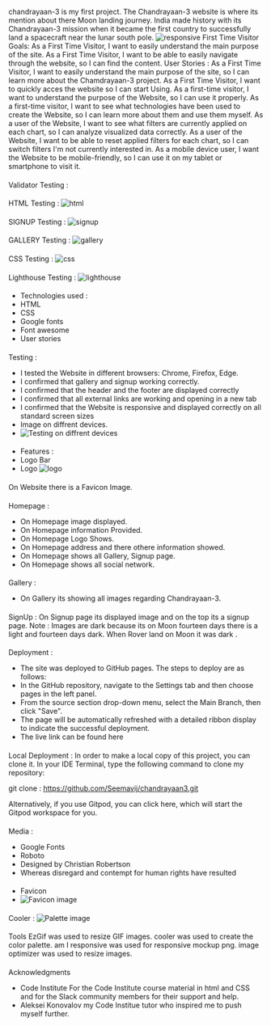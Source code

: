  chandrayaan-3 is my first project.
The Chandrayaan-3 website is where its mention about there Moon landing journey.  India made history with its Chandrayaan-3 mission when it became the first country to successfully land a spacecraft near the lunar south pole.
![responsive](/assets/images/responsiveness.png)
First Time Visitor Goals:
As a First Time Visitor, I want to easily understand the main purpose of the site.
As a First Time Visitor, I want to be able to easily navigate through the website, so I can find the content.
User Stories :
As a First Time Visitor, I want to easily understand the main purpose of the site, so I can learn more about the Chamdrayaan-3 project.
As a First Time Visitor, I want to quickly acces the website so I can start Using.
As a first-time visitor, I want to understand the purpose of the Website, so I can use it properly.
As a first-time visitor, I want to see what technologies have been used to create the Website, so I can learn more about them and use them myself.
As a user of the Website, I want to see what filters are currently applied on each chart, so I can analyze visualized data correctly.
As a user of the Website, I want to be able to reset applied filters for each chart, so I can switch filters I'm not currently interested in.
As a mobile device user, I want the Website to be mobile-friendly, so I can use it on my tablet or smartphone to visit it.
####
Validator Testing :
####
HTML Testing :
![html](assets/images/html-testing.png)
####
SIGNUP Testing :
![signup](assets/images/signup-testing.png)
####
GALLERY Testing :
![gallery](assets/images/gallery-testing.png)
####
CSS Testing :
![css](assets/images/css-testing.png)
####
Lighthouse Testing :
![lighthouse](assets/images/lighthouse-testing.png)
####
* Technologies used :
* HTML
* CSS
* Google fonts
* Font awesome
* User stories
####
Testing :
* I tested the Website in different browsers: Chrome, Firefox, Edge.
* I confirmed that gallery and signup working correctly.
* I confirmed that the header and the footer are displayed correctly
* I confirmed that all external links are working and opening in a new tab
* I confirmed that the Website is responsive and displayed correctly on all standard screen sizes
* Image on diffrent devices.
* ![Testing on diffrent devices](assets/images/responsive-test.png)
####
* Features :
* Logo Bar
* Logo
![logo](assets/images/isro-logo.jpg)
####
On Website there is a Favicon Image.
####
Homepage :
* On Homepage image displayed.
* On Homepage information Provided.
* On Homepage Logo Shows.
* On Homepage address and there othere information showed.
* On Homepage shows all Gallery, Signup page.
* On Homepage shows all social network.
####
Gallery :
* On Gallery its showing all images regarding Chandrayaan-3.
####
SignUp :
On Signup page its displayed image and on the top its a signup page.
Note : Images are dark because its on Moon fourteen days there is a light and fourteen days dark. When Rover land on Moon it was dark .
####
Deployment :
* The site was deployed to GitHub pages. The steps to deploy are as follows:
* In the GitHub repository, navigate to the Settings tab and then choose pages in the left panel.
* From the source section drop-down menu, select the Main Branch, then click "Save".
* The page will be automatically refreshed with a detailed ribbon display to indicate the successful deployment.
* The live link can be found here
####
Local Deployment :
In order to make a local copy of this project, you can clone it. In your IDE Terminal, type the following command to clone my repository:

git clone : https://github.com/Seemavij/chandrayaan3.git

Alternatively, if you use Gitpod, you can click here, which will start the Gitpod workspace for you.
####
Media : 
* Google Fonts
* Roboto
* Designed by Christian Robertson
* Whereas disregard and contempt for human rights have resulted
####
* Favicon
* ![Favicon image](assets/images/favicon.jpg)
####
Cooler :
![Palette image](assets/images/palette.png)
####
Tools
EzGif was used to resize GIF images.
cooler was used to create the color palette.
am I responsive was used for responsive mockup png.
image optimizer was used to resize images.

####
Acknowledgments
* Code Institute For the Code Institute course material in html and CSS and for the Slack community members for their support and help.
* Aleksei Konovalov my Code Institue tutor who inspired me to push myself further.